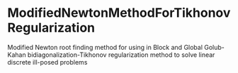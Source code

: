 # ModifiedNewtonMethodForTikhonovRegularization
Modified Newton root finding method for using in Block and Global Golub-Kahan bidiagonalization-Tikhonov regularization method to solve linear discrete ill-posed problems

